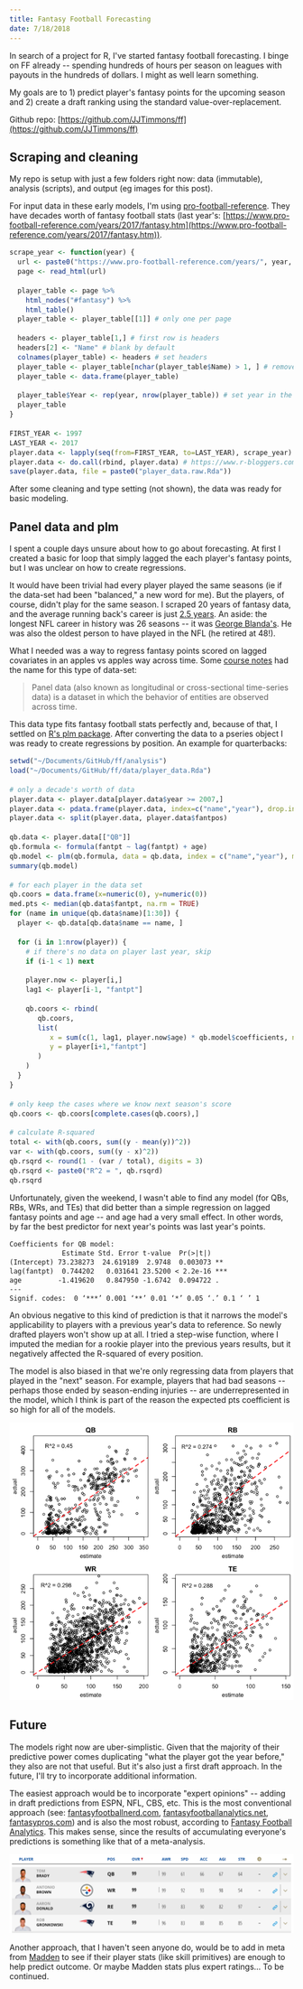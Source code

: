 ```yaml
---
title: Fantasy Football Forecasting
date: 7/18/2018
---
```


In search of a project for R, I've started fantasy football forecasting. I binge on FF already -- spending hundreds of hours per season on leagues with payouts in the hundreds of dollars. I might as well learn something.

My goals are to 1) predict player's fantasy points for the upcoming season and 2) create a draft ranking using the standard value-over-replacement.

Github repo: [https://github.com/JJTimmons/ff](https://github.com/JJTimmons/ff)

## Scraping and cleaning

My repo is setup with just a few folders right now: data (immutable), analysis (scripts), and output (eg images for this post).

For input data in these early models, I'm using [pro-football-reference]("https://www.pro-football-reference.com"). They have decades worth of fantasy football stats (last year's: [https://www.pro-football-reference.com/years/2017/fantasy.htm](https://www.pro-football-reference.com/years/2017/fantasy.htm)).

```r
scrape_year <- function(year) {
  url <- paste0("https://www.pro-football-reference.com/years/", year, "/fantasy.htm")
  page <- read_html(url)

  player_table <- page %>%
    html_nodes("#fantasy") %>%
    html_table()
  player_table <- player_table[[1]] # only one per page

  headers <- player_table[1,] # first row is headers
  headers[2] <- "Name" # blank by default
  colnames(player_table) <- headers # set headers
  player_table <- player_table[nchar(player_table$Name) > 1, ] # remove title rows
  player_table <- data.frame(player_table)

  player_table$Year <- rep(year, nrow(player_table)) # set year in the Year column
  player_table
}

FIRST_YEAR <- 1997
LAST_YEAR <- 2017
player.data <- lapply(seq(from=FIRST_YEAR, to=LAST_YEAR), scrape_year)
player.data <- do.call(rbind, player.data) # https://www.r-bloggers.com/concatenating-a-list-of-data-frames/
save(player.data, file = paste0("player_data.raw.Rda"))
```

After some cleaning and type setting (not shown), the data was ready for basic modeling.

## Panel data and plm

I spent a couple days unsure about how to go about forecasting. At first I created a basic for loop that simply lagged the each player's fantasy points, but I was unclear on how to create regressions.

It would have been trivial had every player played the same seasons (ie if the data-set had been "balanced," a new word for me). But the players, of course, didn't play for the same season. I scraped 20 years of fantasy data, and the average running back's career is just [2.5 years](https://www.statista.com/statistics/240102/average-player-career-length-in-the-national-football-league/). An aside: the longest NFL career in history was 26 seasons -- it was [George Blanda's](https://www.sports-management-degrees.com/10-of-the-oldest-players-in-nfl-history/). He was also the oldest person to have played in the NFL (he retired at 48!).

What I needed was a way to regress fantasy points scored on lagged covariates in an apples vs apples way across time. Some [course notes](<(https://www.princeton.edu/~otorres/Panel101R.pdf)>) had the name for this type of data-set:

> Panel data (also known as longitudinal or cross-sectional time-series data) is a dataset in which the behavior of entities are observed across time.

This data type fits fantasy football stats perfectly and, because of that, I settled on [R's plm package](https://cran.r-project.org/web/packages/plm/plm.pdf). After converting the data to a pseries object I was ready to create regressions by position. An example for quarterbacks:

```r
setwd("~/Documents/GitHub/ff/analysis")
load("~/Documents/GitHub/ff/data/player_data.Rda")

# only a decade's worth of data
player.data <- player.data[player.data$year >= 2007,]
player.data <- pdata.frame(player.data, index=c("name","year"), drop.index=FALSE, row.names=TRUE)
player.data <- split(player.data, player.data$fantpos)

qb.data <- player.data[["QB"]]
qb.formula <- formula(fantpt ~ lag(fantpt) + age)
qb.model <- plm(qb.formula, data = qb.data, index = c("name","year"), model="pooling")
summary(qb.model)

# for each player in the data set
qb.coors = data.frame(x=numeric(0), y=numeric(0))
med.pts <- median(qb.data$fantpt, na.rm = TRUE)
for (name in unique(qb.data$name)[1:30]) {
  player <- qb.data[qb.data$name == name, ]

  for (i in 1:nrow(player)) {
    # if there's no data on player last year, skip
    if (i-1 < 1) next

    player.now <- player[i,]
    lag1 <- player[i-1, "fantpt"]

    qb.coors <- rbind(
       qb.coors,
       list(
          x = sum(c(1, lag1, player.now$age) * qb.model$coefficients, na.rm = TRUE),
          y = player[i+1,"fantpt"]
       )
    )
  }
}

# only keep the cases where we know next season's score
qb.coors <- qb.coors[complete.cases(qb.coors),]

# calculate R-squared
total <- with(qb.coors, sum((y - mean(y))^2))
var <- with(qb.coors, sum((y - x)^2))
qb.rsqrd <- round(1 - (var / total), digits = 3)
qb.rsqrd <- paste0("R^2 = ", qb.rsqrd)
qb.rsqrd
```

Unfortunately, given the weekend, I wasn't able to find any model (for QBs, RBs, WRs, and TEs) that did better than a simple regression on lagged fantasy points and age -- and age had a very small effect. In other words, by far the best predictor for next year's points was last year's points.

```
Coefficients for QB model:
             Estimate Std. Error t-value  Pr(>|t|)
(Intercept) 73.238273  24.619189  2.9748  0.003073 **
lag(fantpt)  0.744202   0.031641 23.5200 < 2.2e-16 ***
age         -1.419620   0.847950 -1.6742  0.094722 .
---
Signif. codes:  0 ‘***’ 0.001 ‘**’ 0.01 ‘*’ 0.05 ‘.’ 0.1 ‘ ’ 1
```

An obvious negative to this kind of prediction is that it narrows the model's applicability to players with a previous year's data to reference. So newly drafted players won't show up at all. I tried a step-wise function, where I imputed the median for a rookie player into the previous years results, but it negatively affected the R-squared of every position.

The model is also biased in that we're only regressing data from players that played in the "next" season. For example, players that had bad seasons -- perhaps those ended by season-ending injuries -- are underrepresented in the model, which I think is part of the reason the expected pts coefficient is so high for all of the models.

![linear1.png](./linear1.png "Results of linear plm forecasting")

## Future

The models right now are uber-simplistic. Given that the majority of their predictive power comes duplicating "what the player got the year before," they also are not that useful. But it's also just a first draft approach. In the future, I'll try to incorporate additional information.

The easiest approach would be to incorporate "expert opinions" -- adding in draft predictions from ESPN, NFL, CBS, etc. This is the most conventional approach (see: [fantasyfootballnerd.com](https://www.fantasyfootballnerd.com/), [fantasyfootballanalytics.net](https://fantasyfootballanalytics.net/), [fantasypros.com](https://www.fantasypros.com/)) and is also the most robust, according to [Fantasy Football Analytics](http://fantasyfootballanalytics.net/2017/03/best-fantasy-football-projections-2017.html). This makes sense, since the results of accumulating everyone's predictions is something like that of a meta-analysis.

![2.png](./2.png "Maddne player stats")

Another approach, that I haven't seen anyone do, would be to add in meta from [Madden](https://www.easports.com/madden-nfl/player-ratings?i=1&t=32&s=ovr_rating:DESC&=undefined) to see if their player stats (like skill primitives) are enough to help predict outcome. Or maybe Madden stats plus expert ratings... To be continued.
